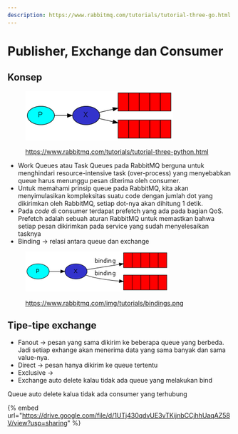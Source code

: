 ```yaml
---
description: https://www.rabbitmq.com/tutorials/tutorial-three-go.html
---
```


# Publisher, Exchange dan Consumer

## Konsep

<figure><img src="../.gitbook/assets/1.png" alt=""><figcaption><p><a href="https://www.rabbitmq.com/tutorials/tutorial-three-python.html">https://www.rabbitmq.com/tutorials/tutorial-three-python.html</a></p></figcaption></figure>

* Work Queues atau Task Queues pada RabbitMQ berguna untuk menghindari resource-intensive task (over-process) yang menyebabkan queue harus menunggu pesan diterima oleh consumer.
* Untuk memahami prinsip queue pada RabbitMQ, kita akan menyimulasikan kompleksitas suatu code dengan jumlah dot yang dikirimkan oleh RabbitMQ, setiap dot-nya akan dihitung 1 detik.
* Pada _code_ di consumer terdapat prefetch yang ada pada bagian QoS. Prefetch adalah sebuah aturan RabbitMQ untuk memastkan bahwa setiap pesan dikirimkan pada service yang sudah menyelesaikan tasknya
* Binding -> relasi antara queue dan exchange

<figure><img src="../.gitbook/assets/1 (2).png" alt=""><figcaption><p><a href="https://www.rabbitmq.com/img/tutorials/bindings.png">https://www.rabbitmq.com/img/tutorials/bindings.png</a></p></figcaption></figure>

## Tipe-tipe exchange

* Fanout -> pesan yang sama dikirim ke beberapa queue yang berbeda. Jadi setiap exhange akan menerima data yang sama banyak dan sama value-nya.
* Direct -> pesan hanya dikirim ke queue tertentu
* Exclusive ->&#x20;
* Exchange auto delete kalau tidak ada queue yang melakukan bind

Queue auto delete kalua tidak ada consumer yang terhubung





{% embed url="https://drive.google.com/file/d/1UTj430qdvUE3vTKijnbCCjhhUaqAZ58V/view?usp=sharing" %}

